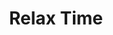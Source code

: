 ---
layout: pavilion
title: Relax Time
description: オフの日をテーマに撮影しました｡テレビ観賞や読書､マッサージしているところなど､全体的にのんびりした雰囲気の素材になっています｡
link: http://www.ashinari.com/search/search.php?search=Shuffle0068
cover: /images/relax-time/6.jpg
images:
  a: /images/relax-time/1.jpg
  b: /images/relax-time/2.jpg
  c: /images/relax-time/3.jpg
  d: /images/relax-time/4.jpg
  e: /images/relax-time/5.jpg
  f: /images/relax-time/6.jpg
  g: /images/relax-time/7.jpg
  h: /images/relax-time/8.jpg
  i: /images/relax-time/9.jpg
  j: /images/relax-time/10.jpg
---